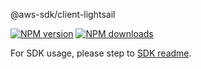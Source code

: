 @aws-sdk/client-lightsail

[![NPM version](https://img.shields.io/npm/v/@aws-sdk/client-lightsail/rc.svg)](https://www.npmjs.com/package/@aws-sdk/client-lightsail)
[![NPM downloads](https://img.shields.io/npm/dm/@aws-sdk/client-lightsail.svg)](https://www.npmjs.com/package/@aws-sdk/client-lightsail)

For SDK usage, please step to [SDK readme](https://github.com/aws/aws-sdk-js-v3).
